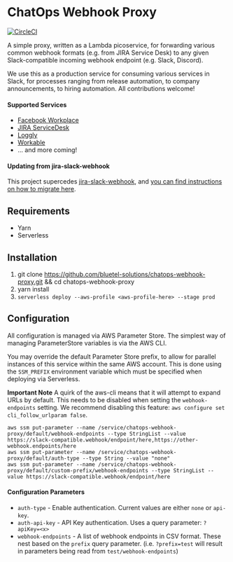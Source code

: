 # ChatOps Webhook Proxy

[![CircleCI](https://circleci.com/gh/Bluetel-Solutions/chatops-webhook-proxy/tree/master.svg?style=svg)](https://circleci.com/gh/Bluetel-Solutions/chatops-webhook-proxy/tree/master)

A simple proxy, written as a Lambda picoservice, for forwarding various common webhook formats (e.g. from JIRA Service Desk)
to any given Slack-compatible incoming webhook endpoint (e.g. Slack, Discord).

We use this as a production service for consuming various services in Slack, for processes ranging from release automation, to company announcements, to hiring automation.  All contributions welcome!


#### Supported Services

- [Facebook Workplace](./services/facebook-workplace)
- [JIRA ServiceDesk](./services/jira-servicedesk)
- [Loggly](./services/loggly)
- [Workable](./services/workable)
- ... and more coming!


#### Updating from jira-slack-webhook

This project supercedes [jira-slack-webhook](https://github.com/Bluetel-Solutions/jira-slack-webhook), and [you can find instructions on how to migrate here](./doc/MIGRATING-FROM-JIRA-SLACK-WEBHOOK.md).

## Requirements

- Yarn
- Serverless


## Installation

1. git clone https://github.com/bluetel-solutions/chatops-webhook-proxy.git && cd chatops-webhook-proxy
2. yarn install
3. `serverless deploy --aws-profile <aws-profile-here> --stage prod`


## Configuration

All configuration is managed via AWS Parameter Store. The simplest way of managing ParameterStore variables is via the AWS CLI.

You may override the default Parameter Store prefix, to allow for parallel instances of this service within the same AWS account.  This is done using the `SSM_PREFIX` environment variable which must be specified when deploying via Serverless.

**Important Note**
A quirk of the aws-cli means that it will attempt to expand URLs by default. This needs to be disabled when setting the `webhook-endpoints` setting.  We recommend disabling this feature: `aws configure set cli_follow_urlparam false`.

```
aws ssm put-parameter --name /service/chatops-webhook-proxy/default/webhook-endpoints --type StringList --value https://slack-compatible.webhook/endpoint/here,https://other-webhook.endpoints/here
aws ssm put-parameter --name /service/chatops-webhook-proxy/default/auth-type --type String --value "none"
aws ssm put-parameter --name /service/chatops-webhook-proxy/default/custom-prefix/webhook-endpoints --type StringList --value https://slack-compatible.webhook/endpoint/here
```

#### Configuration Parameters

- `auth-type` - Enable authentication. Current values are either `none` or `api-key`.
- `auth-api-key` - API Key authentication.  Uses a query parameter: `?apiKey=<x>`
- `webhook-endpoints` - A list of webhook endpoints in CSV format. These nest based on the `prefix` query parameter. (i.e. `?prefix=test` will result in parameters being read from `test/webhook-endpoints`)
